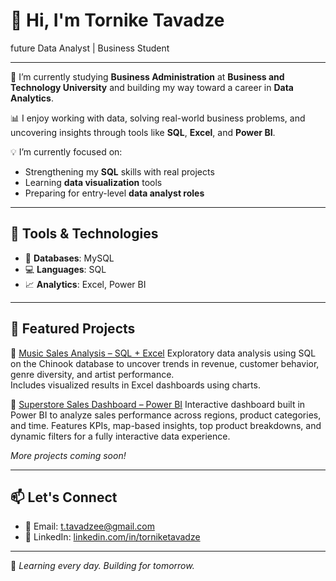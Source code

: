 # 👋 Hi, I'm Tornike Tavadze

future Data Analyst | Business Student

---

🎯 I’m currently studying **Business Administration** at **Business and Technology University** and building my way toward a career in **Data Analytics**.

📊 I enjoy working with data, solving real-world business problems, and uncovering insights through tools like **SQL**, **Excel**, and **Power BI**.

💡 I’m currently focused on:
- Strengthening my **SQL** skills with real projects
- Learning **data visualization** tools
- Preparing for entry-level **data analyst roles**

---

## 🧰 Tools & Technologies

- 📁 **Databases**: MySQL
- 💻 **Languages**: SQL
- 📈 **Analytics**: Excel, Power BI
---

## 📂 Featured Projects

🔹 [Music Sales Analysis – SQL + Excel](https://github.com/TornikeTavadze/sql-music-sales-analysis.git)
Exploratory data analysis using SQL on the Chinook database to uncover trends in revenue, customer behavior, genre diversity, and artist performance.  
Includes visualized results in Excel dashboards using charts.

🔹 [Superstore Sales Dashboard – Power BI](https://github.com/TornikeTavadze/superstore-powerbi-dashboard)
Interactive dashboard built in Power BI to analyze sales performance across regions, product categories, and time.
Features KPIs, map-based insights, top product breakdowns, and dynamic filters for a fully interactive data experience.

*More projects coming soon!*

---

## 📫 Let's Connect

- 📧 Email: t.tavadzee@gmail.com
- 💼 LinkedIn: [linkedin.com/in/torniketavadze](https://www.linkedin.com/in/torniketavadze/)

---

🚀 *Learning every day. Building for tomorrow.*
